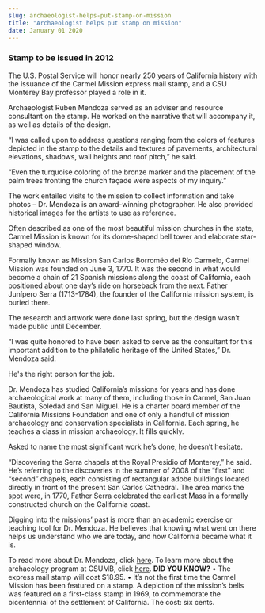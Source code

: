 ```yaml
---
slug: archaeologist-helps-put-stamp-on-mission
title: "Archaeologist helps put stamp on mission"
date: January 01 2020
---
```


<h3>Stamp to be issued in 2012</h3><p>The U.S. Postal Service will honor nearly 250 years of California history with the issuance of the Carmel Mission express mail stamp, and a CSU Monterey Bay professor played a role in it.
</p><p>Archaeologist Ruben Mendoza served as an adviser and resource consultant on the stamp. He worked on the narrative that will accompany it, as well as details of the design.
</p><p>“I was called upon to address questions ranging from the colors of features depicted in the stamp to the details and textures of pavements, architectural elevations, shadows, wall heights and roof pitch,” he said.
</p><p>“Even the turquoise coloring of the bronze marker and the placement of the palm trees fronting the church façade were aspects of my inquiry.”
</p><p>The work entailed visits to the mission to collect information and take photos – Dr. Mendoza is an award-winning photographer. He also provided historical images for the artists to use as reference.
</p><p>Often described as one of the most beautiful mission churches in the state, Carmel Mission is known for its dome-shaped bell tower and elaborate star-shaped window.
</p><p>Formally known as Mission San Carlos Borroméo del Río Carmelo, Carmel Mission was founded on June 3, 1770. It was the second in what would become a chain of 21 Spanish missions along the coast of California, each positioned about one day’s ride on horseback from the next. Father Junípero Serra (1713-1784), the founder of the California mission system, is buried there.
</p><p>The research and artwork were done last spring, but the design wasn’t made public until December.
</p><p>“I was quite honored to have been asked to serve as the consultant for this important addition to the philatelic heritage of the United States,” Dr. Mendoza said.
</p><p>He's the right person for the job.
</p><p>Dr. Mendoza has studied California’s missions for years and has done archaeological work at many of them, including those in Carmel, San Juan Bautista, Soledad and San Miguel. He is a charter board member of the California Missions Foundation and one of only a handful of mission archaeology and conservation specialists in California. Each spring, he teaches a class in mission archaeology. It fills quickly.
</p><p>Asked to name the most significant work he’s done, he doesn’t hesitate.
</p><p>“Discovering the Serra chapels at the Royal Presidio of Monterey,” he said. He’s referring to the discoveries in the summer of 2008 of the “first” and “second” chapels, each consisting of rectangular adobe buildings located directly in front of the present San Carlos Cathedral. The area marks the spot were, in 1770, Father Serra celebrated the earliest Mass in a formally constructed church on the California coast.
</p><p>Digging into the missions’ past is more than an academic exercise or teaching tool for Dr. Mendoza. He believes that knowing what went on there helps us understand who we are today, and how California became what it is.
</p><p>To read more about Dr. Mendoza, click <a href="http://news.csumb.edu/sites/default/files/65/igx_migrate/files/2810CSUMBMagazineSpringSummer2010-lores.pdf">here</a>. To learn more about the archaeology program at CSUMB, click <a href="http://archaeology.csumb.edu/">here</a>. <strong>DID YOU KNOW?</strong> • The express mail stamp will cost $18.95. • It’s not the first time the Carmel Mission has been featured on a stamp. A depiction of the mission’s bells was featured on a first-class stamp in 1969, to commemorate the bicentennial of the settlement of California. The cost: six cents.  
</p>
